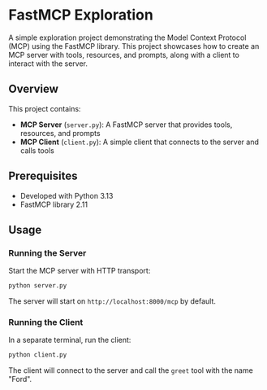 # FastMCP Exploration

A simple exploration project demonstrating the Model Context Protocol (MCP) using the FastMCP library. This project showcases how to create an MCP server with tools, resources, and prompts, along with a client to interact with the server.

## Overview

This project contains:
- **MCP Server** (`server.py`): A FastMCP server that provides tools, resources, and prompts
- **MCP Client** (`client.py`): A simple client that connects to the server and calls tools

## Prerequisites

- Developed with Python 3.13
- FastMCP library 2.11

## Usage

### Running the Server

Start the MCP server with HTTP transport:

```bash
python server.py
```

The server will start on `http://localhost:8000/mcp` by default.

### Running the Client

In a separate terminal, run the client:

```bash
python client.py
```

The client will connect to the server and call the `greet` tool with the name "Ford".